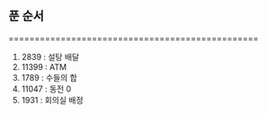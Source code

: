 ## 푼 순서  
================================================  
1. 2839 : 설탕 배달  
2. 11399 : ATM  
3. 1789 : 수들의 합  
4. 11047 : 동전 0  
5. 1931 : 회의실 배정  
  
